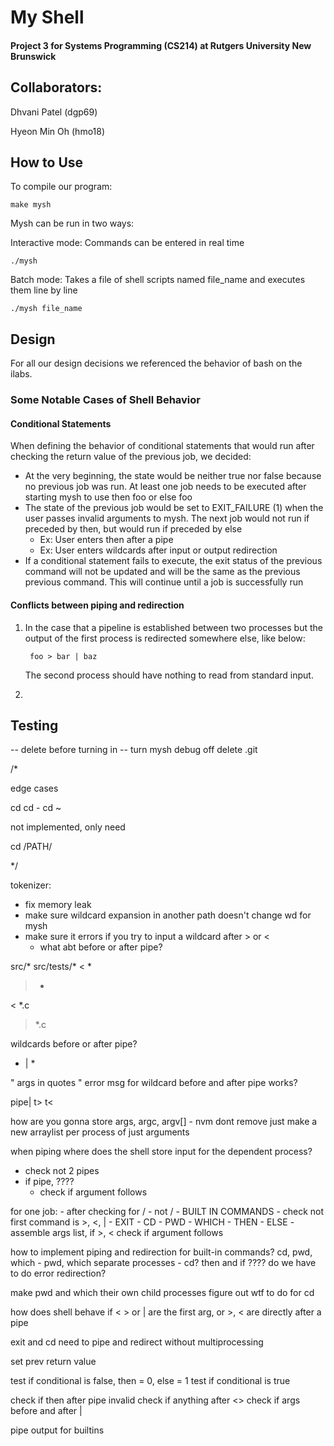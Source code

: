 # My Shell 

#### Project 3 for Systems Programming (CS214) at Rutgers University New Brunswick

## Collaborators:

Dhvani Patel (dgp69)

Hyeon Min Oh (hmo18)

## How to Use

To compile our program:

    make mysh
    
Mysh can be run in two ways:

Interactive mode: Commands can be entered in real time

    ./mysh
    
Batch mode: Takes a file of shell scripts named file_name and executes them line by line
    
    ./mysh file_name

## Design

For all our design decisions we referenced the behavior of bash on the ilabs.

### Some Notable Cases of Shell Behavior

#### Conditional Statements

When defining the behavior of conditional statements that would run after checking the return value of the previous job, we decided:
- At the very beginning, the state would be neither true nor false because no previous job was run. At least one job needs to be executed after starting mysh to use then foo or else foo
- The state of the previous job would be set to EXIT_FAILURE (1) when the user passes invalid arguments to mysh. The next job would not run if preceded by then, but would run if preceded by else
    - Ex: User enters then after a pipe
    - Ex: User enters wildcards after input or output redirection
- If a conditional statement fails to execute, the exit status of the previous command will not be updated and will be the same as the previous previous command. This will continue until a job is successfully run

#### Conflicts between piping and redirection

1. In the case that a pipeline is established between two processes but the output of the first process is redirected somewhere else, like below:

        foo > bar | baz

    The second process should have nothing to read from standard input.

2. 


## Testing




-- delete before turning in --
turn mysh debug off
delete .git

/*

edge cases

cd
cd -
cd ~

not implemented, only need

cd /PATH/

*/

tokenizer:
- fix memory leak
- make sure wildcard expansion in another path doesn't change wd for mysh
- make sure it errors if you try to input a wildcard after > or <
    - what abt before or after pipe?

src/*
src/tests/*
< *
> *
< *.c
> *.c

wildcards before or after pipe?
* | *

" args in quotes "
error msg for wildcard before and after pipe works?

pipe|
t>
t<


how are you gonna store args, argc, argv[]
    - nvm dont remove just make a new arraylist per process of just arguments

when piping where does the shell store input for the dependent process?


- check not 2 pipes
- if pipe, ????
    - check if argument follows

for one job:
    - after checking for /
    - not /
        - BUILT IN COMMANDS
            - check not first command is >, <, |
            - EXIT
            - CD
            - PWD
            - WHICH
            - THEN
            - ELSE
                - assemble args list, if >, < check if argument follows


how to implement piping and redirection for built-in commands? cd, pwd, which
    - pwd, which separate processes
    - cd?
then and if ????
do we have to do error redirection?

make pwd and which their own child processes
figure out wtf to do for cd

how does shell behave if < > or | are the first arg, or >, < are directly after a pipe

exit and cd need to pipe and redirect without multiprocessing

set prev return value

test if conditional is false, then = 0, else = 1
test if conditional is true

check if then after pipe invalid
check if anything after <>
check if args before and after |

pipe output for builtins